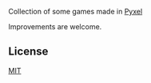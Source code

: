 Collection of some games made in [Pyxel](https://github.com/kitao/pyxel)

Improvements are welcome.

## License
[MIT](LICENSE.md) 